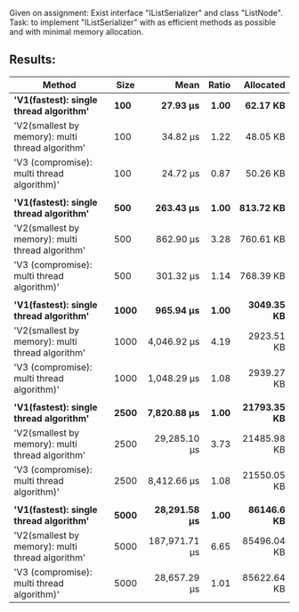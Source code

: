 Given on assignment: Exist interface "IListSerializer" and class "ListNode".<br>
Task: to implement "IListSerializer" with as efficient methods as possible and with minimal memory allocation.

## Results:
|                                           Method | Size |          Mean | Ratio |   Allocated |
|------------------------------------------------- |----- |--------------:|------:|------------:|
|           **&#39;V1(fastest): single thread algorithm&#39;** |  **100** |      **27.93 μs** |  **1.00** |    **62.17 KB** |
| &#39;V2(smallest by memory): multi thread algorithm&#39; |  100 |      34.82 μs |  1.22 |    48.05 KB |
|       &#39;V3 (compromise): multi thread algorithm)&#39; |  100 |      24.72 μs |  0.87 |    50.26 KB |
|                                                  |      |               |       |             |
|           **&#39;V1(fastest): single thread algorithm&#39;** |  **500** |     **263.43 μs** |  **1.00** |   **813.72 KB** |
| &#39;V2(smallest by memory): multi thread algorithm&#39; |  500 |     862.90 μs |  3.28 |   760.61 KB |
|       &#39;V3 (compromise): multi thread algorithm)&#39; |  500 |     301.32 μs |  1.14 |   768.39 KB |
|                                                  |      |               |       |             |
|           **&#39;V1(fastest): single thread algorithm&#39;** | **1000** |     **965.94 μs** |  **1.00** |  **3049.35 KB** |
| &#39;V2(smallest by memory): multi thread algorithm&#39; | 1000 |   4,046.92 μs |  4.19 |  2923.51 KB |
|       &#39;V3 (compromise): multi thread algorithm)&#39; | 1000 |   1,048.29 μs |  1.08 |  2939.27 KB |
|                                                  |      |               |       |             |
|           **&#39;V1(fastest): single thread algorithm&#39;** | **2500** |   **7,820.88 μs** |  **1.00** | **21793.35 KB** |
| &#39;V2(smallest by memory): multi thread algorithm&#39; | 2500 |  29,285.10 μs |  3.73 | 21485.98 KB |
|       &#39;V3 (compromise): multi thread algorithm)&#39; | 2500 |   8,412.66 μs |  1.08 | 21550.05 KB |
|                                                  |      |               |       |             |
|           **&#39;V1(fastest): single thread algorithm&#39;** | **5000** |  **28,291.58 μs** |  **1.00** |  **86146.6 KB** |
| &#39;V2(smallest by memory): multi thread algorithm&#39; | 5000 | 187,971.71 μs |  6.65 | 85496.04 KB |
|       &#39;V3 (compromise): multi thread algorithm)&#39; | 5000 |  28,657.29 μs |  1.01 | 85622.64 KB |
